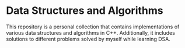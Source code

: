 # Data Structures and Algorithms

This repository is a personal collection that contains implementations of various data structures and algorithms in C++. Additionally, it includes solutions to different problems solved by myself while learning DSA.
